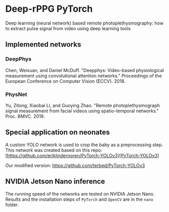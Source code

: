 # Deep-rPPG PyTorch
Deep learning (neural network) based remote photoplethysmography: how to extract pulse signal from video using deep learning tools

## Implemented networks
### DeepPhys
Chen, Weixuan, and Daniel McDuff. "Deepphys: Video-based physiological measurement using convolutional attention networks." Proceedings of the European Conference on Computer Vision (ECCV). 2018.

### PhysNet
Yu, Zitong, Xiaobai Li, and Guoying Zhao. "Remote photoplethysmograph signal measurement from facial videos using spatio-temporal networks." Proc. BMVC. 2019.

## Special application on neonates
A custom YOLO network is used to crop the baby as a preprocessing step.
This network was created based on this repo: [https://github.com/eriklindernoren/PyTorch-YOLOv3][PyTorch-YOLOv3]

Our modified version:
https://github.com/terbed/PyTorch-YOLOv3

[PyTorch-YOLOv3]: https://github.com/eriklindernoren/PyTorch-YOLOv3

## NVIDIA Jetson Nano inference
The running speed of the networks are tested on NVIDIA Jetson Nano. Results and the installation steps of `PyTorch` and `OpenCV` are in the `nano` folder.